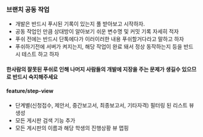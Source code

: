 ### 브랜치 공동 작업
- 개발은 반드시 푸시된 기록이 있는지 풀 받아보고 시작하자.
- 공동 작업인 만큼 상대방이 알아보기 쉬운 변수명 및 커밋 기록 자세히 적자
- 푸쉬 전에는 반드시 단톡에다가 이러이러한 내용 푸쉬할거다라고 말하고 하자
- 푸쉬하기전에 서버가 켜지는지, 해당 작업이 완료 돼서 정상 동작하는지 등을 반드시 테스트 하고 하자

#### 한사람의 잘못된 푸쉬로 인해 나머지 사람들의 개발에 지장을 주는 문제가 생길수 있으므로 반드시 숙지해주세요
#### feature/step-view
- 단계별(신청접수, 제안서, 중간보고서, 최종보고서, 기타자격) 필터링 된 리스트 뷰 생성
- 모든 게시판 검색 기능 추가
- 모든 게시판의 이름과 해당 학생의 진행상황 뷰 맵핑